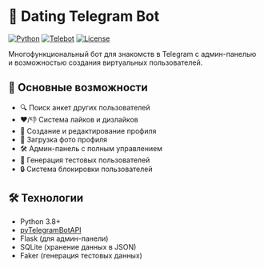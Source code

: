 # 💖 Dating Telegram Bot

[![Python](https://img.shields.io/badge/Python-3.8+-blue.svg)](https://www.python.org/downloads/)
[![Telebot](https://img.shields.io/badge/Telebot-4.12.0-green.svg)](https://github.com/eternnoir/pyTelegramBotAPI)
[![License](https://img.shields.io/badge/License-MIT-yellow.svg)](https://opensource.org/licenses/MIT)

Многофункциональный бот для знакомств в Telegram с админ-панелью и возможностью создания виртуальных пользователей.

## 🌟 Основные возможности

- 🔍 Поиск анкет других пользователей
- ❤️/👎 Система лайков и дизлайков
- 👤 Создание и редактирование профиля
- 📸 Загрузка фото профиля
- 🛠 Админ-панель с полным управлением
- 🤖 Генерация тестовых пользователей
- 🔒 Система блокировки пользователей

## 🛠 Технологии

- Python 3.8+
- [pyTelegramBotAPI](https://github.com/eternnoir/pyTelegramBotAPI)
- Flask (для админ-панели)
- SQLite (хранение данных в JSON)
- Faker (генерация тестовых данных)



